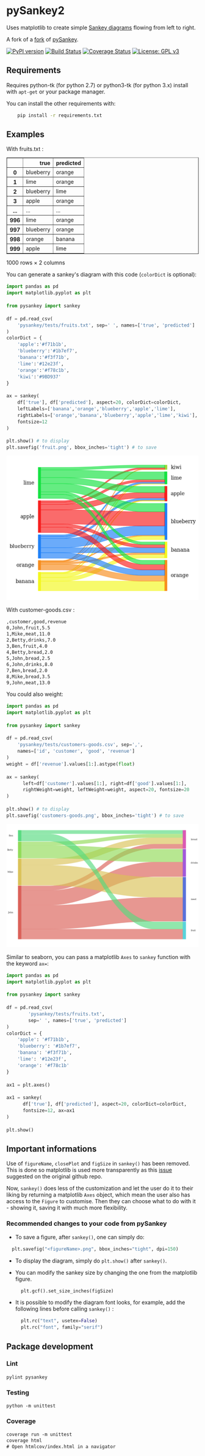 # pySankey2

Uses matplotlib to create simple <a href="https://en.wikipedia.org/wiki/Sankey_diagram">
Sankey diagrams</a> flowing from left to right.

A fork of a [fork](https://github.com/Pierre-Sassoulas/pySankey) of [pySankey](https://github.com/anazalea/pySankey).

[![PyPI version](https://badge.fury.io/py/pySankey2.svg)](https://badge.fury.io/py/pySankey2)
[![Build Status](https://travis-ci.org/vgalisson/pySankey.svg?branch=master)](https://travis-ci.org/vgalisson/pySankey)
[![Coverage Status](https://coveralls.io/repos/github/vgalisson/pySankey/badge.svg?branch=master)](https://coveralls.io/github/vgalisson/pySankey?branch=master)
[![License: GPL v3](https://img.shields.io/badge/License-GPLv3-blue.svg)](https://www.gnu.org/licenses/gpl-3.0)

## Requirements

Requires python-tk (for python 2.7) or python3-tk (for python 3.x) install with `apt-get` or your package manager.

You can install the other requirements with:

``` bash
    pip install -r requirements.txt
```

## Examples

With fruits.txt :

<div>
<table border="1" class="dataframe">
  <thead>
    <tr style="text-align: right;">
      <th></th>
      <th>true</th>
      <th>predicted</th>
    </tr>
  </thead>
  <tbody>
    <tr>
      <th>0</th>
      <td>blueberry</td>
      <td>orange</td>
    </tr>
    <tr>
      <th>1</th>
      <td>lime</td>
      <td>orange</td>
    </tr>
    <tr>
      <th>2</th>
      <td>blueberry</td>
      <td>lime</td>
    </tr>
    <tr>
      <th>3</th>
      <td>apple</td>
      <td>orange</td>
    </tr>
    <tr>
      <th>...</th>
      <td>...</td>
      <td>...</td>
    </tr>
    <tr>
      <th>996</th>
      <td>lime</td>
      <td>orange</td>
    </tr>
    <tr>
      <th>997</th>
      <td>blueberry</td>
      <td>orange</td>
    </tr>
    <tr>
      <th>998</th>
      <td>orange</td>
      <td>banana</td>
    </tr>
    <tr>
      <th>999</th>
      <td>apple</td>
      <td>lime</td>
    </tr>
  </tbody>
</table>
<p>1000 rows × 2 columns</p>
</div>

You can generate a sankey's diagram with this code (`colorDict` is optional):

```python
import pandas as pd
import matplotlib.pyplot as plt

from pysankey import sankey

df = pd.read_csv(
    'pysankey/tests/fruits.txt', sep=' ', names=['true', 'predicted']
)
colorDict = {
    'apple':'#f71b1b',
    'blueberry':'#1b7ef7',
    'banana':'#f3f71b',
    'lime':'#12e23f',
    'orange':'#f78c1b',
    'kiwi':'#9BD937'
}

ax = sankey(
    df['true'], df['predicted'], aspect=20, colorDict=colorDict,
    leftLabels=['banana','orange','blueberry','apple','lime'],
    rightLabels=['orange','banana','blueberry','apple','lime','kiwi'],
    fontsize=12
)

plt.show() # to display
plt.savefig('fruit.png', bbox_inches='tight') # to save
```

![Fruity Alchemy](examples/fruit.png)

With customer-goods.csv :

```
,customer,good,revenue
0,John,fruit,5.5
1,Mike,meat,11.0
2,Betty,drinks,7.0
3,Ben,fruit,4.0
4,Betty,bread,2.0
5,John,bread,2.5
6,John,drinks,8.0
7,Ben,bread,2.0
8,Mike,bread,3.5
9,John,meat,13.0
```

You could also weight:

```python
import pandas as pd
import matplotlib.pyplot as plt

from pysankey import sankey

df = pd.read_csv(
    'pysankey/tests/customers-goods.csv', sep=',',
    names=['id', 'customer', 'good', 'revenue']
)
weight = df['revenue'].values[1:].astype(float)

ax = sankey(
      left=df['customer'].values[1:], right=df['good'].values[1:],
      rightWeight=weight, leftWeight=weight, aspect=20, fontsize=20
)

plt.show() # to display
plt.savefig('customers-goods.png', bbox_inches='tight') # to save
```

![Customer goods](examples/customers-goods.png)

Similar to seaborn, you can pass a matplotlib `Axes` to `sankey` function with the keyword `ax=`:

```python
import pandas as pd
import matplotlib.pyplot as plt

from pysankey import sankey

df = pd.read_csv(
        'pysankey/tests/fruits.txt',
        sep=' ', names=['true', 'predicted']
)
colorDict = {
    'apple': '#f71b1b',
    'blueberry': '#1b7ef7',
    'banana': '#f3f71b',
    'lime': '#12e23f',
    'orange': '#f78c1b'
}

ax1 = plt.axes()

ax1 = sankey(
      df['true'], df['predicted'], aspect=20, colorDict=colorDict,
      fontsize=12, ax=ax1
)

plt.show()
```

## Important informations

Use of `figureName`, `closePlot` and `figSize` in `sankey()` has been removed.
This is done so matplotlib is used more transparently as this [issue](https://github.com/anazalea/pySankey/issues/26#issue-429312025) suggested  on the original github repo.

Now, `sankey()` does less of the customization and let the user do it to their liking by returning a matplotlib `Axes` object, which mean the user also has access to the `Figure` to customise.
Then they can choose what to do with it - showing it, saving it with much more flexibility.

### Recommended changes to your code from pySankey
 - To save a figure, after `sankey()`, one can simply do:
  ```python
    plt.savefig("<figureName>.png", bbox_inches="tight", dpi=150)
  ```

 - To display the diagram, simply do `plt.show()` after `sankey()`.

- You can modify the sankey size by changing the one from the matplotlib figure.
  ```python
    plt.gcf().set_size_inches(figSize)
  ```

- It is possible to modify the diagram font looks, for example, add the following lines before calling `sankey()` :
  ```python
    plt.rc("text", usetex=False)
    plt.rc("font", family="serif")
  ```

## Package development

### Lint

	pylint pysankey

### Testing

	python -m unittest

### Coverage

	coverage run -m unittest
	coverage html
	# Open htmlcov/index.html in a navigator
